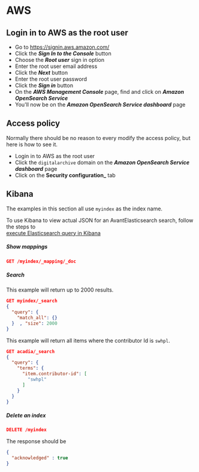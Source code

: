 # AWS

## Login in to AWS as the root user

-   Go to <https://signin.aws.amazon.com/>
-   Click the **_Sign In to the Console_** button
-   Choose the **_Root user_** sign in option
-   Enter the root user email address
-   Click the **_Next_** button
-   Enter the root user password
-   Click the **_Sign in_** button
-   On the **_AWS Management Console_** page, find and click on **_Amazon OpenSearch Service_**
-   You'll now be on the **_Amazon OpenSearch Service dashboard_** page

## Access policy

Normally there should be no reason to every modify the  access policy, but here is how to see it.

-   Login in to AWS as the root user
-   Click the `digitalarchive` domain on the **_Amazon OpenSearch Service dashboard_** page
-   Click on the  **Security configuration_** tab


## Kibana

The examples in this section all use `myindex` as the index name.

To use Kibana to view actual JSON for an AvantElasticsearch search, follow the steps to  
[execute Elasticsearch query in Kibana](/technology/php/#execute-elasticsearch-query-in-kibana)


##### Show mappings

``` json
GET /myindex/_mapping/_doc
```

##### Search

This example will return up to 2000 results.

``` json
GET myindex/_search
{ 
  "query": {
    "match_all": {}
  }  , "size": 2000
}
```

This example will return all items where the contributor Id is `swhpl`.

``` json
GET acadia/_search
{
  "query": {
    "terms": {
      "item.contributor-id": [
        "swhpl"
      ]
    }
  }
}
```

##### Delete an index

``` json
DELETE /myindex
```

The response should be

``` json
{
  "acknowledged" : true
}
```
